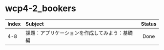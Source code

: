 # wcp4-2_bookers

| Index | Subject                                        | Status |
| :---- | :--------------------------------------------- | :----: |
| 4-8   | 課題：アプリケーションを作成してみよう：基礎編 |  Done  |
